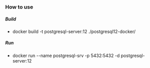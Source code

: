 ### How to use

##### Build
 - docker build -t postgresql-server:12 ./postgresql12-docker/

##### Run
 - docker run --name postgresql-srv -p 5432:5432 -d postgresql-server:12



